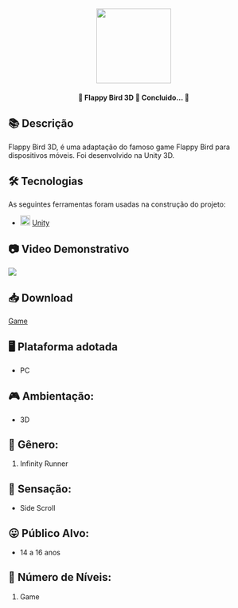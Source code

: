 <h1 align="center">
   <img src="https://firebasestorage.googleapis.com/v0/b/apostas-e1af2.appspot.com/o/flutter%2Fflappybird3D.png?alt=media&token=66057d00-1786-4711-93a2-9fb01b649d1d" width="150">
</h1>

<h4 align="center"> 
	🚧 Flappy Bird 3D 🚀 Concluido...  🚧
</h4>

## 📚 Descrição
Flappy Bird 3D, é uma adaptação do famoso game Flappy Bird para dispositivos móveis. Foi desenvolvido na Unity 3D.

## 🛠 Tecnologias

As seguintes ferramentas foram usadas na construção do projeto:

- <img src="https://cdn.jsdelivr.net/gh/devicons/devicon/icons/unity/unity-original.svg" heigth="20" width="20"/> [Unity](https://unity.com/pt)

## 📷 Video Demonstrativo

<div>
<a href="https://youtu.be/N68p-TxVOEM" target="_blank"><img src="https://img.shields.io/badge/YouTube-FF0000?style=for-the-badge&logo=youtube&logoColor=white" target="_blank"></a>
</div>

## 📥 Download
[Game](https://drive.google.com/file/d/1hkUTyl9dbwBS9_g-2YyWyY-I2tN7BVco/view?usp=sharing)

## 🖥️ Plataforma adotada
  - PC

## 🎮 Ambientação: 
  - 3D

## 🎲 Gênero:
  1. Infinity Runner
  
## 🚸 Sensação:
  - Side Scroll
  
## 😛 Público Alvo:
  - 14 a 16 anos
  
## 🔢 Número de Níveis:
  1. Game
